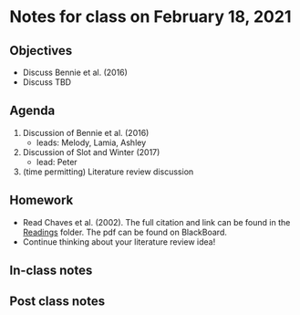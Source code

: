 # Notes for class on February 18, 2021

## Objectives
- Discuss Bennie et al. (2016)
- Discuss TBD

## Agenda
1. Discussion of Bennie et al. (2016)
	- leads: Melody, Lamia, Ashley
2. Discussion of Slot and Winter (2017)
	- lead: Peter
3. (time permitting) Literature review discussion

## Homework
- Read Chaves et al. (2002). The full citation and link can be found in the 
[Readings](../Readings) folder. The pdf can be found on BlackBoard.
- Continue thinking about your literature review idea!

## In-class notes

## Post class notes